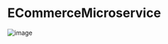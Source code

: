 # ECommerceMicroservice


![image](https://github.com/user-attachments/assets/cc0f40f7-7b81-425e-bfab-ad44edf0dbfb)
